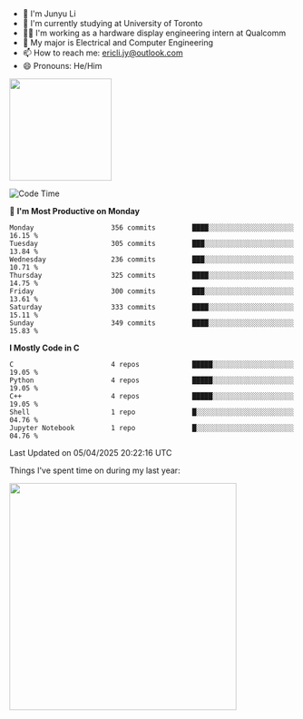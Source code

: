 ### 
- 👨 I'm Junyu Li
- 📖 I'm currently studying at University of Toronto
- 🧑‍💻 I'm working as a hardware display engineering intern at Qualcomm
- 🌱 My major is Electrical and Computer Engineering
- 📫 How to reach me: ericli.jy@outlook.com
- 😄 Pronouns: He/Him

<p align="left">  
  <img height="180em" src="https://github-readme-stats-sigma-five-48.vercel.app/api?username=ericjyli&theme=tokyonight&show_icons=true&count_private=true&include_orgs=true" />
<!--  <img height="180em" src="https://github-readme-stats-sigma-five-48.vercel.app/api/top-langs/?username=ericjyli&theme=tokyonight&count_private=true&include_orgs=true&include_orgs=true&layout=compact" /> -->
</p>

<!--START_SECTION:waka-->
![Code Time](http://img.shields.io/badge/Code%20Time-491%20hrs%2044%20mins-blue)

📅 **I'm Most Productive on Monday** 

```text
Monday                   356 commits         ████░░░░░░░░░░░░░░░░░░░░░   16.15 % 
Tuesday                  305 commits         ███░░░░░░░░░░░░░░░░░░░░░░   13.84 % 
Wednesday                236 commits         ███░░░░░░░░░░░░░░░░░░░░░░   10.71 % 
Thursday                 325 commits         ████░░░░░░░░░░░░░░░░░░░░░   14.75 % 
Friday                   300 commits         ███░░░░░░░░░░░░░░░░░░░░░░   13.61 % 
Saturday                 333 commits         ████░░░░░░░░░░░░░░░░░░░░░   15.11 % 
Sunday                   349 commits         ████░░░░░░░░░░░░░░░░░░░░░   15.83 % 
```


**I Mostly Code in C** 

```text
C                        4 repos             █████░░░░░░░░░░░░░░░░░░░░   19.05 % 
Python                   4 repos             █████░░░░░░░░░░░░░░░░░░░░   19.05 % 
C++                      4 repos             █████░░░░░░░░░░░░░░░░░░░░   19.05 % 
Shell                    1 repo              █░░░░░░░░░░░░░░░░░░░░░░░░   04.76 % 
Jupyter Notebook         1 repo              █░░░░░░░░░░░░░░░░░░░░░░░░   04.76 % 
```




 Last Updated on 05/04/2025 20:22:16 UTC
<!--END_SECTION:waka-->

<p> Things I've spent time on during my last year: </p>
<img height="400em" src="https://github-readme-stats-git-master-ericjyli.vercel.app/api/wakatime?username=ericjyli&layout=compact&theme=tokyonight" />

<!--
Here are some ideas to get you started:

- 🔭 I’m currently working on ...
- 🌱 I’m currently learning ...
- 👯 I’m looking to collaborate on ...
- 🤔 I’m looking for help with ...
- 💬 Ask me about ...
- 📫 How to reach me: ...
- 😄 Pronouns: ...
- ⚡ Fun fact: ...
-->
